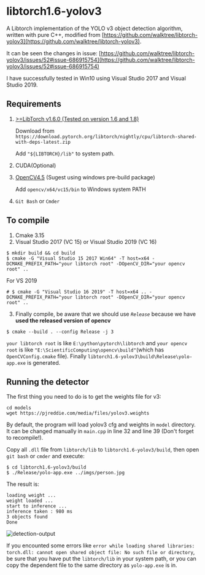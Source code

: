 # libtorch1.6-yolov3
A Libtorch implementation of the YOLO v3 object detection algorithm, written with pure C++, modified from [https://github.com/walktree/libtorch-yolov3](https://github.com/walktree/libtorch-yolov3). 

It can be seen the changes in issue: [https://github.com/walktree/libtorch-yolov3/issues/52#issue-686915754](https://github.com/walktree/libtorch-yolov3/issues/52#issue-686915754) 

I have successfully tested in Win10 using Visual Studio 2017 and Visual Studio 2019.

## Requirements
1. [>=LibTorch v1.6.0 (Tested on version 1.6 and 1.8)](https://pytorch.org/cppdocs/installing.html)

    Download from `https://download.pytorch.org/libtorch/nightly/cpu/libtorch-shared-with-deps-latest.zip`

    Add `"${LIBTORCH}/lib"` to system path.
2. CUDA(Optional)
3. [OpenCV4.5](https://github.com/opencv/opencv/releases/tag/4.5.0) (Sugest using windows pre-build package)
    
    Add `opencv/x64/vc15/bin` to Windows system PATH
4. `Git Bash` or `Cmder`

## To compile
1. Cmake 3.15
2. Visual Studio 2017 (VC 15) or Visual Studio 2019 (VC 16)


```
$ mkdir build && cd build
$ cmake -G "Visual Studio 15 2017 Win64" -T host=x64 -DCMAKE_PREFIX_PATH="your libtorch root" -DOpenCV_DIR="your opencv root" ..
```
For VS 2019
```
# $ cmake -G "Visual Studio 16 2019" -T host=x64 .. -DCMAKE_PREFIX_PATH="your libtorch root" -DOpenCV_DIR="your opencv root" ..
```
3. Finally compile, be aware that we should use *`Release`* because we have **used the released version of opencv**
```
$ cmake --build . --config Release -j 3
```
`your libtorch root` is like `E:\python\pytorch\libtorch` and `your opencv root` is like `"E:\ScientificComputing\opencv\build"`(which has `OpenCVConfig.cmake` file). Finally `libtorch1.6-yolov3\build\Release\yolo-app.exe` is generated.

## Running the detector

The first thing you need to do is to get the weights file for v3:

```
cd models
wget https://pjreddie.com/media/files/yolov3.weights 
```
By default, the program will load yolov3 cfg and weights in `model` directory. It can be changed manually in `main.cpp` in line 32 and line 39 (Don't forget to recompile!).

Copy all `.dll` file from `libtorch/lib` to `libtorch1.6-yolov3/build`, then open `git bash`  or `cmder` and execute:
```
$ cd libtorch1.6-yolov3/build
$ ./Release/yolo-app.exe ../imgs/person.jpg
```
The result is:
```
loading weight ...
weight loaded ...
start to inference ...
inference taken : 980 ms
3 objects found
Done
```
![detection-output](imgs/out-det.jpg)

If you encounted some errors like `error while loading shared libraries: torch.dll: cannot open shared object file: No such file or directory`, be sure that you have put the `libtorch/lib` in your system path, or you can copy the dependent file to the same directory as `yolo-app.exe` is in.